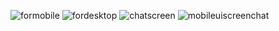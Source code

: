 ![formobile](https://github.com/binaypanjiyar/whatappclone/assets/65711937/da3178a5-e0aa-4d79-a401-c30a0e6e5f8f)
![fordesktop](https://github.com/binaypanjiyar/whatappclone/assets/65711937/c616368c-c06f-4f6a-9a57-a3242dbb0a9e)
![chatscreen](https://github.com/binaypanjiyar/whatappclone/assets/65711937/2def5f80-108b-44d0-b65f-0a326cdd61d5)
![mobileuiscreenchat](https://github.com/binaypanjiyar/whatappclone/assets/65711937/7feb0dc2-ab95-497b-a845-d7b388cb553f)
